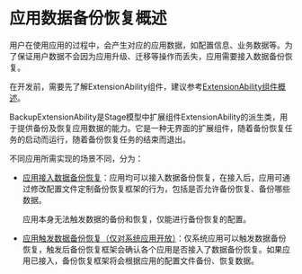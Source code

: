 # 应用数据备份恢复概述

用户在使用应用的过程中，会产生对应的应用数据，如配置信息、业务数据等。为了保证用户数据不会因为应用升级、迁移等操作而丢失，应用需要接入数据备份恢复。

在开发前，需要先了解ExtensionAbility组件，建议参考[ExtensionAbility组件概述](../application-models/extensionability-overview.md)。

BackupExtensionAbility是Stage模型中扩展组件ExtensionAbility的派生类，用于提供备份及恢复应用数据的能力。它是一种无界面的扩展组件，随着备份恢复任务的启动而运行，随着备份恢复任务的结束而退出。

不同应用所需实现的场景不同，分为：

- [应用接入数据备份恢复](app-file-backup-extension.md)：应用均可以接入数据备份恢复，在接入后，应用可通过修改配置文件定制备份恢复框架的行为，包括是否允许备份恢复、备份哪些数据。

  应用本身无法触发数据的备份和恢复，仅能进行备份恢复的配置。
<!--RP1-->
- [应用触发数据备份恢复（仅对系统应用开放）](app-file-backup.md)：仅系统应用可以触发数据备份恢复，触发后备份恢复框架会确认各个应用是否接入了数据备份恢复。如果应用已接入，备份恢复框架将会根据应用的配置文件备份、恢复数据。<!--RP1End-->